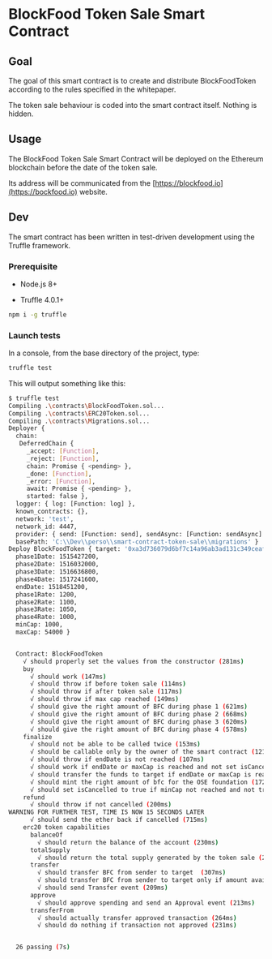 # BlockFood Token Sale Smart Contract

## Goal

The goal of this smart contract is to create and distribute BlockFoodToken according to the rules specified in the whitepaper.

The token sale behaviour is coded into the smart contract itself. Nothing is hidden.

## Usage

The BlockFood Token Sale Smart Contract will be deployed on the Ethereum blockchain before the date of the token sale.

Its address will be communicated from the [https://blockfood.io](https://bockfood.io) website.

## Dev

The smart contract has been written in test-driven development using the Truffle framework.

### Prerequisite

- Node.js 8+

- Truffle 4.0.1+

```bash
npm i -g truffle
```

### Launch tests

In a console, from the base directory of the project, type:

```bash
truffle test
```

This will output something like this:

```bash
$ truffle test
Compiling .\contracts\BlockFoodToken.sol...
Compiling .\contracts\ERC20Token.sol...
Compiling .\contracts\Migrations.sol...
Deployer {
  chain:
   DeferredChain {
     _accept: [Function],
     _reject: [Function],
     chain: Promise { <pending> },
     _done: [Function],
     _error: [Function],
     await: Promise { <pending> },
     started: false },
  logger: { log: [Function: log] },
  known_contracts: {},
  network: 'test',
  network_id: 4447,
  provider: { send: [Function: send], sendAsync: [Function: sendAsync] },
  basePath: 'C:\\Dev\\perso\\smart-contract-token-sale\\migrations' }
Deploy BlockFoodToken { target: '0xa3d736079d6bf7c14a96ab3ad131c349ceaf141e',
  phase1Date: 1515427200,
  phase2Date: 1516032000,
  phase3Date: 1516636800,
  phase4Date: 1517241600,
  endDate: 1518451200,
  phase1Rate: 1200,
  phase2Rate: 1100,
  phase3Rate: 1050,
  phase4Rate: 1000,
  minCap: 1000,
  maxCap: 54000 }


  Contract: BlockFoodToken
    √ should properly set the values from the constructor (281ms)
    buy
      √ should work (147ms)
      √ should throw if before token sale (114ms)
      √ should throw if after token sale (117ms)
      √ should throw if max cap reached (149ms)
      √ should give the right amount of BFC during phase 1 (621ms)
      √ should give the right amount of BFC during phase 2 (668ms)
      √ should give the right amount of BFC during phase 3 (620ms)
      √ should give the right amount of BFC during phase 4 (578ms)
    finalize
      √ should not be able to be called twice (153ms)
      √ should be callable only by the owner of the smart contract (121ms)
      √ should throw if endDate is not reached (107ms)
      √ should work if endDate or maxCap is reached and not set isCancelled to true (207ms)
      √ should transfer the funds to target if endDate or maxCap is reached (182ms)
      √ should mint the right amount of bfc for the OSE foundation (172ms)
      √ should set isCancelled to true if minCap not reached and not transfer ethereums to target (160ms)
    refund
      √ should throw if not cancelled (200ms)
WARNING FOR FURTHER TEST, TIME IS NOW 15 SECONDS LATER
      √ should send the ether back if cancelled (715ms)
    erc20 token capabilities
      balanceOf
        √ should return the balance of the account (230ms)
      totalSupply
        √ should return the total supply generated by the token sale (200ms)
      transfer
        √ should transfer BFC from sender to target  (307ms)
        √ should transfer BFC from sender to target only if amount available (307ms)
        √ should send Transfer event (209ms)
      approve
        √ should approve spending and send an Approval event (213ms)
      transferFrom
        √ should actually transfer approved transaction (264ms)
        √ should do nothing if transaction not approved (231ms)


  26 passing (7s)
```